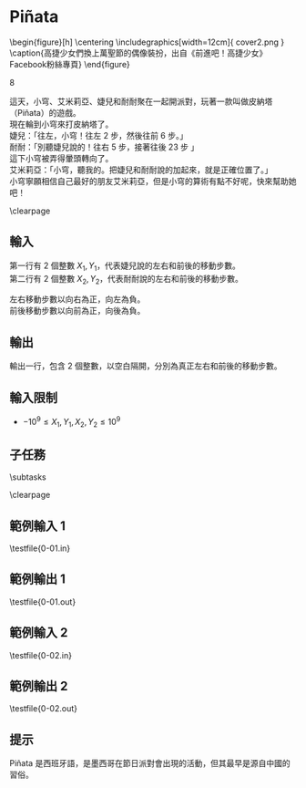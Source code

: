 # Piñata

\begin{figure}[h]
\centering
\includegraphics[width=12cm]{ cover2.png  }
\caption{高捷少女們換上萬聖節的偶像裝扮，出自《前進吧！高捷少女》Facebook粉絲專頁}
\end{figure}

8


這天，小穹、艾米莉亞、婕兒和耐耐聚在一起開派對，玩著一款叫做皮納塔（Piñata）的遊戲。\
現在輪到小穹來打皮納塔了。\
婕兒：「往左，小穹！往左 2 步，然後往前 6 步。」\
耐耐：「別聽婕兒說的！往右 5 步，接著往後 23 步 」\
這下小穹被弄得暈頭轉向了。\
艾米莉亞：「小穹，聽我的。把婕兒和耐耐說的加起來，就是正確位置了。」\
小穹寧願相信自己最好的朋友艾米莉亞，但是小穹的算術有點不好呢，快來幫助她吧！

\clearpage

## 輸入
第一行有 2 個整數 $X_1, Y_1$，代表婕兒說的左右和前後的移動步數。\
第二行有 2 個整數 $X_2, Y_2$，代表耐耐說的左右和前後的移動步數。

左右移動步數以向右為正，向左為負。\
前後移動步數以向前為正，向後為負。

## 輸出
輸出一行，包含 2 個整數，以空白隔開，分別為真正左右和前後的移動步數。

## 輸入限制
 - $-10^9 \leq X_1 ,Y_1 , X_2 , Y_2 \leq 10^9$

## 子任務
\subtasks

\clearpage

## 範例輸入 1
\testfile{0-01.in}

## 範例輸出 1
\testfile{0-01.out}

## 範例輸入 2
\testfile{0-02.in}

## 範例輸出 2
\testfile{0-02.out}

## 提示
Piñata 是西班牙語，是墨西哥在節日派對會出現的活動，但其最早是源自中國的習俗。
